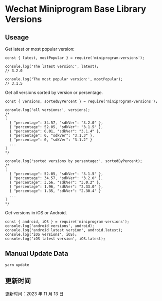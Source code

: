 
# Wechat Miniprogram Base Library Versions

## Useage

Get latest or most popular version:

```;
const { latest, mostPopular } = require('miniprogram-versions');

console.log('The latest version:', latest);
// 3.2.0

console.log('The most popular version:', mostPopular);
// 3.1.5

```

Get all versions sorted by version or persentage.

```
const { versions, sortedByPercent } = require('miniprogram-versions');

console.log('all versions:', versions);
/*
[
  { "percentage": 34.57, "sdkVer": "3.2.0" },
  { "percentage": 52.05, "sdkVer": "3.1.5" },
  { "percentage": 0.01, "sdkVer": "3.1.4" },
  { "percentage": 0, "sdkVer": "3.1.3" },
  { "percentage": 0, "sdkVer": "3.1.2" }
  ...
]
*/

console.log('sorted versions by persentage:', sortedByPercent);
/*
[
  { "percentage": 52.05, "sdkVer": "3.1.5" },
  { "percentage": 34.57, "sdkVer": "3.2.0" },
  { "percentage": 3.56, "sdkVer": "3.0.2" },
  { "percentage": 1.96, "sdkVer": "2.33.0" },
  { "percentage": 1.35, "sdkVer": "2.30.4" }
  ...
]
*/
```

Get versions in iOS or Android.

```
const { android, iOS } = require('miniprogram-versions');
console.log('android versions', android);
console.log('android latest version', android.latest);
console.log('iOS versions', iOS);
console.log('iOS latest version', iOS.latest);
```

## Manual Update Data

```
yarn update
```

## 更新时间

更新时间：2023 年 11 月 13 日
